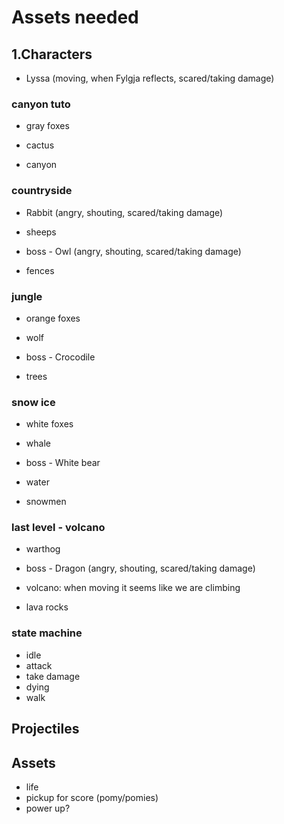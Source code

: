 # Assets needed

## 1.Characters

- Lyssa (moving, when Fylgja reflects, scared/taking damage)

### canyon tuto
- gray foxes

- cactus
- canyon

### countryside
- Rabbit (angry, shouting, scared/taking damage)
- sheeps

- boss - Owl (angry, shouting, scared/taking damage)

- fences

### jungle
- orange foxes
- wolf

- boss - Crocodile

- trees

### snow ice
- white foxes
- whale

- boss - White bear

- water
- snowmen

### last level - volcano

- warthog

- boss - Dragon (angry, shouting, scared/taking damage)

- volcano: when moving it seems like we are climbing
- lava rocks

### state machine

- idle
- attack
- take damage
- dying
- walk

## Projectiles

## Assets

- life
- pickup for score (pomy/pomies)
- power up?
